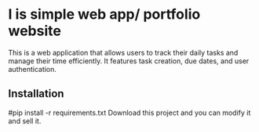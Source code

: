 # I is simple web app/ portfolio website

This is a web application that allows users to track their daily tasks and manage their time efficiently. It features task creation, due dates, and user authentication.

## Installation
#pip install -r requirements.txt
Download this project and you can modify it and sell it.
